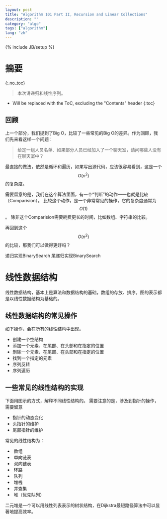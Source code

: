 ```yaml
---
layout: post
title: "Algorithm 101 Part II, Recursion and Linear Collections"
description: ""
category: "algo"
tags: ["algorithm"]
lang: "zh"
---
```

{% include JB/setup %}

# 摘要
{:.no_toc}

> 本次讲递归和线性序列。

<!--more-->

* Will be replaced with the ToC, excluding the "Contents" header
{:toc}

## 回顾

上一个部分，我们提到了Big O，比较了一些常见的Big O的差异。作为回顾，我们先来看这样一个问题：

> 给定一组人员名单、如果部分人员已经加入了一个聊天室，请问哪些人没有在聊天室中？

最直接的做法，依然是循环和遍历，如果写出源代码，应该很容易看到，这是一个$$O(n^2)$$的复杂度。

需要留意的是，我们在这个算法里面，有一个“判断”的动作——也就是比较（Comparision）。
比较这个动作，是一个非常常见的操作，它的复杂度通常为$$O(1)$$。
除非这个Comparision需要耗费更长的时间，比如数组、字符串的比较。

再回到这个$$O(n^2)$$的比较，那我们可以做得更好吗？

递归实现BinarySearch
尾递归实现BinarySearch



# 线性数据结构

线性数据结构，基本上是算法和数据结构的基础，数组的存放、排序，图的表示都是以线性数据结构为基础的。

## 线性数据结构的常见操作

如下操作，会在所有的线性结构中出现。

* 创建一个空结构
* 添加一个元素、在尾部、在头部和在指定的位置
* 删除一个元素、在尾部、在头部和在指定的位置
* 找到一个指定的元素
* 序列反转
* 序列遍历

## 一些常见的线性结构的实现

下面用图示的方式，解释不同线性结构的。
需要注意的是，涉及到指针的操作，需要留意

* 指针的动态变化
* 头指针的维护
* 尾部指针的维护

常见的线性结构为：

*  数组
*  单向链表
*  双向链表
*  环路
*  队列
*  堆栈
*  并查集
*  堆（优先队列）

二元堆是一个可以用线性列表表示的树状结构，在Dijkstra最短路径算法中可以显著地提高效率。
